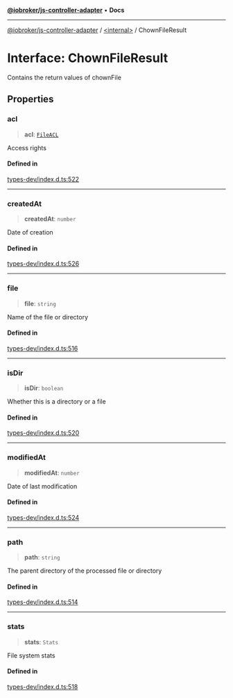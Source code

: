 [**@iobroker/js-controller-adapter**](../../README.md) • **Docs**

***

[@iobroker/js-controller-adapter](../../globals.md) / [\<internal\>](../README.md) / ChownFileResult

# Interface: ChownFileResult

Contains the return values of chownFile

## Properties

### acl

> **acl**: [`FileACL`](FileACL.md)

Access rights

#### Defined in

[types-dev/index.d.ts:522](https://github.com/ioBroker/ioBroker.js-controller/blob/16f7418df1bc6d07b232fa81310bbbd4fbe2a36c/packages/types-dev/index.d.ts#L522)

***

### createdAt

> **createdAt**: `number`

Date of creation

#### Defined in

[types-dev/index.d.ts:526](https://github.com/ioBroker/ioBroker.js-controller/blob/16f7418df1bc6d07b232fa81310bbbd4fbe2a36c/packages/types-dev/index.d.ts#L526)

***

### file

> **file**: `string`

Name of the file or directory

#### Defined in

[types-dev/index.d.ts:516](https://github.com/ioBroker/ioBroker.js-controller/blob/16f7418df1bc6d07b232fa81310bbbd4fbe2a36c/packages/types-dev/index.d.ts#L516)

***

### isDir

> **isDir**: `boolean`

Whether this is a directory or a file

#### Defined in

[types-dev/index.d.ts:520](https://github.com/ioBroker/ioBroker.js-controller/blob/16f7418df1bc6d07b232fa81310bbbd4fbe2a36c/packages/types-dev/index.d.ts#L520)

***

### modifiedAt

> **modifiedAt**: `number`

Date of last modification

#### Defined in

[types-dev/index.d.ts:524](https://github.com/ioBroker/ioBroker.js-controller/blob/16f7418df1bc6d07b232fa81310bbbd4fbe2a36c/packages/types-dev/index.d.ts#L524)

***

### path

> **path**: `string`

The parent directory of the processed file or directory

#### Defined in

[types-dev/index.d.ts:514](https://github.com/ioBroker/ioBroker.js-controller/blob/16f7418df1bc6d07b232fa81310bbbd4fbe2a36c/packages/types-dev/index.d.ts#L514)

***

### stats

> **stats**: `Stats`

File system stats

#### Defined in

[types-dev/index.d.ts:518](https://github.com/ioBroker/ioBroker.js-controller/blob/16f7418df1bc6d07b232fa81310bbbd4fbe2a36c/packages/types-dev/index.d.ts#L518)
